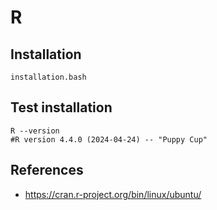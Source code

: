 # R


## Installation 
```
installation.bash
```

## Test installation
```
R --version
#R version 4.4.0 (2024-04-24) -- "Puppy Cup"
```

## References
* https://cran.r-project.org/bin/linux/ubuntu/


